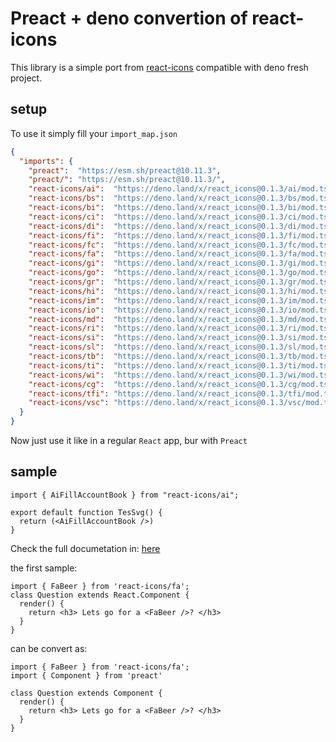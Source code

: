 # Preact + deno convertion of react-icons

This library is a simple port from [react-icons](https://www.npmjs.com/package/react-icons) compatible with deno fresh project.

## setup

To use it simply fill your `import_map.json`

```json
{
  "imports": {
    "preact":  "https://esm.sh/preact@10.11.3",
    "preact/": "https://esm.sh/preact@10.11.3/",
    "react-icons/ai":  "https://deno.land/x/react_icons@0.1.3/ai/mod.ts",
    "react-icons/bs":  "https://deno.land/x/react_icons@0.1.3/bs/mod.ts",
    "react-icons/bi":  "https://deno.land/x/react_icons@0.1.3/bi/mod.ts",
    "react-icons/ci":  "https://deno.land/x/react_icons@0.1.3/ci/mod.ts",
    "react-icons/di":  "https://deno.land/x/react_icons@0.1.3/di/mod.ts",
    "react-icons/fi":  "https://deno.land/x/react_icons@0.1.3/fi/mod.ts",
    "react-icons/fc":  "https://deno.land/x/react_icons@0.1.3/fc/mod.ts",
    "react-icons/fa":  "https://deno.land/x/react_icons@0.1.3/fa/mod.ts",
    "react-icons/gi":  "https://deno.land/x/react_icons@0.1.3/gi/mod.ts",
    "react-icons/go":  "https://deno.land/x/react_icons@0.1.3/go/mod.ts",
    "react-icons/gr":  "https://deno.land/x/react_icons@0.1.3/gr/mod.ts",
    "react-icons/hi":  "https://deno.land/x/react_icons@0.1.3/hi/mod.ts",
    "react-icons/im":  "https://deno.land/x/react_icons@0.1.3/im/mod.ts",
    "react-icons/io":  "https://deno.land/x/react_icons@0.1.3/io/mod.ts",
    "react-icons/md":  "https://deno.land/x/react_icons@0.1.3/md/mod.ts",
    "react-icons/ri":  "https://deno.land/x/react_icons@0.1.3/ri/mod.ts",
    "react-icons/si":  "https://deno.land/x/react_icons@0.1.3/si/mod.ts",
    "react-icons/sl":  "https://deno.land/x/react_icons@0.1.3/sl/mod.ts",
    "react-icons/tb":  "https://deno.land/x/react_icons@0.1.3/tb/mod.ts",
    "react-icons/ti":  "https://deno.land/x/react_icons@0.1.3/ti/mod.ts",
    "react-icons/wi":  "https://deno.land/x/react_icons@0.1.3/wi/mod.ts",
    "react-icons/cg":  "https://deno.land/x/react_icons@0.1.3/cg/mod.ts",
    "react-icons/tfi": "https://deno.land/x/react_icons@0.1.3/tfi/mod.ts",
    "react-icons/vsc": "https://deno.land/x/react_icons@0.1.3/vsc/mod.ts"
  }
}
```

Now just use it like in a regular `React` app, bur with `Preact`

## sample

```tsx
import { AiFillAccountBook } from "react-icons/ai";

export default function TesSvg() {
  return (<AiFillAccountBook />)
}
```

Check the full documetation in: [here](https://react-icons.github.io/react-icons/)

the first sample:

```tsx
import { FaBeer } from 'react-icons/fa';
class Question extends React.Component {
  render() {
    return <h3> Lets go for a <FaBeer />? </h3>
  }
}
```

can be convert as:

```tsx
import { FaBeer } from 'react-icons/fa';
import { Component } from 'preact'

class Question extends Component {
  render() {
    return <h3> Lets go for a <FaBeer />? </h3>
  }
}
```


